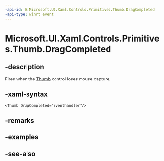 ```yaml
---
-api-id: E:Microsoft.UI.Xaml.Controls.Primitives.Thumb.DragCompleted
-api-type: winrt event
---
```


<!-- Event syntax
public event Windows.UI.Xaml.Controls.Primitives.DragCompletedEventHandler DragCompleted
-->

# Microsoft.UI.Xaml.Controls.Primitives.Thumb.DragCompleted

## -description
Fires when the [Thumb](thumb.md) control loses mouse capture.

## -xaml-syntax
```xaml
<Thumb DragCompleted="eventhandler"/>
```


## -remarks

## -examples

## -see-also
